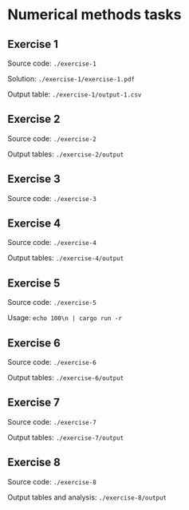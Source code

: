 # Numerical methods tasks

## Exercise 1

Source code: `./exercise-1`

Solution: `./exercise-1/exercise-1.pdf`

Output table: `./exercise-1/output-1.csv`

## Exercise 2

Source code: `./exercise-2`

Output tables: `./exercise-2/output`

## Exercise 3

Source code: `./exercise-3`

## Exercise 4

Source code: `./exercise-4`

Output tables: `./exercise-4/output`

## Exercise 5

Source code: `./exercise-5`

Usage: `echo 100\n | cargo run -r`

## Exercise 6

Source code: `./exercise-6`

Output tables: `./exercise-6/output`

## Exercise 7

Source code: `./exercise-7`

Output tables: `./exercise-7/output`

## Exercise 8

Source code: `./exercise-8`

Output tables and analysis: `./exercise-8/output`
